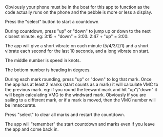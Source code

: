 Obviously your phone must be in the boat for this app to function as the code actually runs on the phone and the pebble is more or less a display.

Press the "select" button to start a countdown.

During countdown, press "up" or "down" to jump up or down to the next closest minute.  eg: 3:15 + "down" = 3:00.  2:47 + "up" = 3:00.

The app will give a short vibrate on each minute (5/4/3/2/1) and a short vibrate each second for the last 10 seconds, and a long vibrate on start.

The middle number is speed in knots.

The bottom number is heading in degrees.

During each mark rounding, press "up" or "down" to log that mark.   Once the app has at least 2 marks (start counts as a mark) it will calculate VMC to the previous mark.  eg: if you round the leeward mark and hit "up"/"down" it will begin calculating VMG to the windward mark.  Obviously if you are sailing to a different mark, or if a mark is moved, then the VMC number will be innaccurate.

Press "select" to clear all marks and restart the countdown.

The app will "remember" the start countdown and marks even if you leave the app and come back in.
